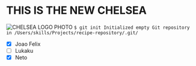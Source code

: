 # THIS IS THE NEW CHELSEA
![CHELSEA LOGO PHOTO](https://ssl.gstatic.com/onebox/media/sports/logos/fhBITrIlbQxhVB6IjxUO6Q_64x64.png)
``` $ git init Initialized empty Git repository in /Users/skills/Projects/recipe-repository/.git/ ```
- [x] Joao Felix
- [ ] Lukaku
- [x] Neto

